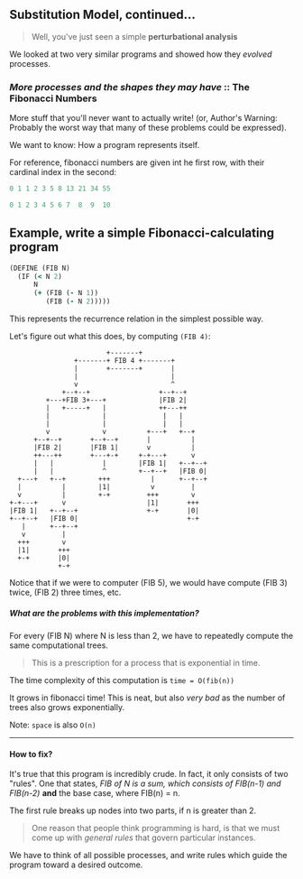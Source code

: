 ## Substitution Model, continued...

> Well, you've just seen a simple **perturbational analysis**

We looked at two very similar programs and showed how they _evolved_ processes.

### _More processes and the shapes they may have_ :: The Fibonacci Numbers

More stuff that you'll never want to actually write! (or, Author's Warning: Probably the worst way that many of these problems could be expressed).

We want to know: How a program represents itself.

For reference, fibonacci numbers are given int he first row, with their
cardinal index in the second:

```clojure
0 1 1 2 3 5 8 13 21 34 55

0 1 2 3 4 5 6 7  8  9  10
```

## Example, write a simple Fibonacci-calculating program

```clojure
(DEFINE (FIB N)
  (IF (< N 2)
      N
      (+ (FIB (- N 1))
         (FIB (- N 2)))))
```

This represents the recurrence relation in the simplest possible way.

Let's figure out what this does, by computing `(FIB 4)`:

```raw
                        +-------+
                +-------+ FIB 4 +-------+
                |       +-------+       |
                |                       |
                v                       ^
             +--+--+                 +--+--+
         +---+FIB 3+---+             |FIB 2|
         |   +-----+   |             ++---++
         |             |              |   |
         |             |              |   |
         v             v          +---+   +--+
      +--+--+       +--+--+       |          |
      |FIB 2|       |FIB 1|       v          |
      ++---++       +---+-+     +-+---+      v
      |   |            |        |FIB 1|   +--+--+
      |   |            ^        +--+--+   |FIB 0|
  +---+   +--+        +++          |      +--+--+
  |          |        |1|          v         |
  v          |        +-+         +++        v
+-+---+      v                    |1|       +++
|FIB 1|   +--+--+                 +-+       |0|
+--+--+   |FIB 0|                           +-+
   |      +--+--+
   v         |
  +++        v
  |1|       +++
  +-+       |0|
            +-+
```


Notice that if we were to computer (FIB 5), we would have compute (FIB 3) twice, (FIB 2) three times, etc.


##### What are the problems with this implementation?

For every (FIB N) where N is less than 2, we have to repeatedly compute
the same computational trees.

> This is a prescription for a process that is exponential in time.

The time complexity of this computation is `time = O(fib(n))`

It grows in fibonacci time! This is neat, but also _very bad_ as the number of trees also grows exponentially.

Note: `space` is also `O(n)`

---

#### How to fix?

It's true that this program is incredibly crude. In fact, it only consists of two "rules". One that states, _FIB of N is a sum, which consists of FIB(n-1) and FIB(n-2)_ **and** the base case, where FIB(n) = n.

The first rule breaks up nodes into two parts, if n is greater than 2.

> One reason that people think programming is hard, is that we must come up with _general rules_ that govern particular instances.

We have to think of all possible processes, and write rules which guide the program toward a desired outcome.
